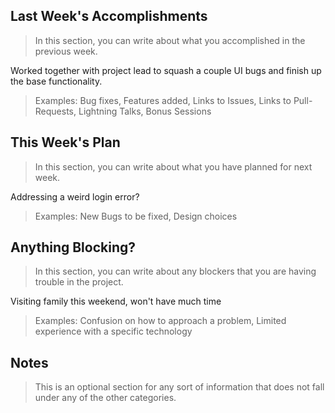 ## Last Week's Accomplishments

> In this section, you can write about what you accomplished in the previous week.

Worked together with project lead to squash a couple UI bugs and finish up the base functionality.

> Examples:
> Bug fixes, Features added, Links to Issues, Links to Pull-Requests, Lightning Talks, Bonus Sessions

## This Week's Plan

> In this section, you can write about what you have planned for next week.

Addressing a weird login error?

> Examples: New Bugs to be fixed, Design choices

## Anything Blocking?

> In this section, you can write about any blockers that you are having trouble in the project.

Visiting family this weekend, won't have much time

> Examples: Confusion on how to approach a problem, Limited experience with a specific technology

## Notes

> This is an optional section for any sort of information that does not fall under any of the other categories.
